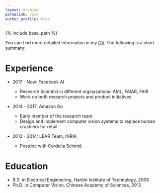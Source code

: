 ```yaml
---
layout: archive
permalink: /cv/
author_profile: true
---
```


{% include base_path %}

You can find more detailed information in my [CV](Heng_Wang_CV.pdf). The following is a short summary:

Experience
======
* 2017 - Now: Facebook AI
  * Research Scientist in different orginazations: AML, FAIAR, FAIR
  * Work on both research projects and product initiatives

* 2014 - 2017: Amazon Go
  * Early member of the research team
  * Design and implement computer vision systems to replace human crashiers for retail

* 2012 - 2014: LEAR Team, INRIA  
  * Postdoc with Cordelia Schmid
  
Education
======
* B.S. in Electrical Engineering, Harbin Institute of Technology, 2006
* Ph.D. in Computer Vision, Chinese Academy of Sciences, 2012
